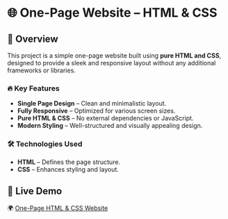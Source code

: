 # 🌐 One-Page Website – HTML & CSS  

## 🌟 Overview  
This project is a simple one-page website built using **pure HTML and CSS**, designed to provide a sleek and responsive layout without any additional frameworks or libraries.  

### 🔥 Key Features  
- **Single Page Design** – Clean and minimalistic layout.  
- **Fully Responsive** – Optimized for various screen sizes.  
- **Pure HTML & CSS** – No external dependencies or JavaScript.  
- **Modern Styling** – Well-structured and visually appealing design.  

### 🛠️ Technologies Used  
- **HTML** – Defines the page structure.  
- **CSS** – Enhances styling and layout.  

## 🔗 Live Demo  
🌍 [One-Page HTML & CSS Website](https://ayman7810.github.io/HTML--Css--only)  


